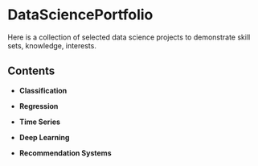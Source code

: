 # DataSciencePortfolio
Here is a collection of selected data science projects to demonstrate skill sets, knowledge, interests.

## Contents

- **Classification**

- **Regression**

- **Time Series**

- **Deep Learning**

- **Recommendation Systems** 
